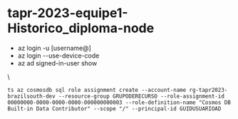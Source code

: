 # tapr-2023-equipe1-Historico_diploma-node




 - az login -u [username@]
 - az login --use-device-code
 - az ad signed-in-user show

\

`ts
az cosmosdb sql role assignment create --account-name rg-tapr2023-brazilsouth-dev --resource-group GRUPODERECURSO --role-assignment-id 00000000-0000-0000-0000-000000000003 --role-definition-name "Cosmos DB Built-in Data Contributor" --scope "/" --principal-id GUIDUSUARIOAD
`
